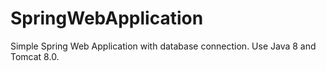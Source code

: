 # SpringWebApplication
Simple Spring Web Application with database connection. Use Java 8 and Tomcat 8.0.
